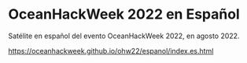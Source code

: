 # OceanHackWeek 2022 en Español

Satélite en español del evento OceanHackWeek 2022, en agosto 2022.

https://oceanhackweek.github.io/ohw22/espanol/index.es.html
